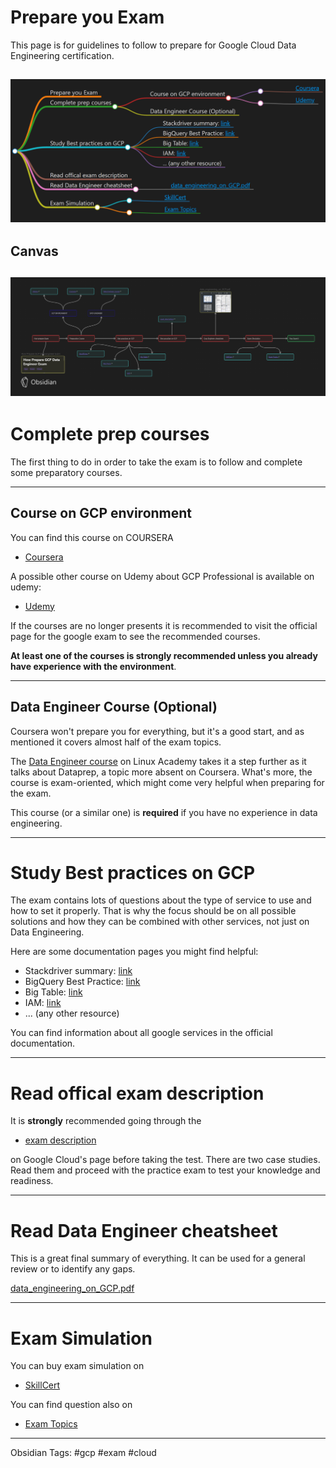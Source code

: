 # Prepare you Exam
This page is for guidelines to follow to prepare for Google Cloud Data Engineering certification.

![preparionMindMap](./../../Assets/Images/Notes/gcpProfessionalDEMindMap.png)
---

## Canvas
![How Prepare GCP Data Engineer Exam](./../../Assets/Images/Notes/How%20Prepare%20GCP%20Data%20Engineer%20Exam.png)
---

# Complete prep courses

The first thing to do in order to take the exam is to follow and complete some preparatory courses.

---

## Course on GCP environment

You can find this course on COURSERA
- [Coursera](https://www.coursera.org/professional-certificates/gcp-data-engineering)

A possible other course on Udemy about GCP Professional is available on udemy: 
- [Udemy](https://www.udemy.com/course/google-cloud-gcp-professional-data-engineer-certification/)

If the courses are no longer presents it is recommended to visit the official page for the google exam to see the recommended courses.

**At least one of the courses is strongly recommended unless you already have experience with the environment**.

---

## Data Engineer Course (Optional)

Coursera won't prepare you for everything, but it's a good start, and as mentioned it covers almost half of the exam topics.

The [Data Engineer course](https://linuxacademy.com/google-cloud-platform/training/course/name/google-cloud-data-engineer) on Linux Academy takes it a step further as it talks about Dataprep, a topic more absent on Coursera. What's more, the course is exam-oriented, which might come very helpful when preparing for the exam.

This course (or a similar one) is **required** if you have no experience in data engineering.

--- 

# Study Best practices on GCP

The exam contains lots of questions about the type of service to use and how to set it properly. That is why the focus should be on all possible solutions and how they can be combined with other services, not just on Data Engineering.

Here are some documentation pages you might find helpful:

- Stackdriver summary: [link](https://thenewstack.io/closer-look-google-stackdriver/)
- BigQuery Best Practice: [link](https://cloud.google.com/bigquery/docs/best-practices-costs)
- Big Table: [link](https://cloud.google.com/bigtable/docs/performance)
- IAM: [link](https://cloud.google.com/iam/docs/concepts)
- ... (any other resource)

You can find information about all google services in the official documentation.

--- 

# Read offical exam description

It is **strongly** recommended going through the 
- [exam description](https://cloud.google.com/certification/data-engineer) 

on Google Cloud's page before taking the test. There are two case studies. Read them and proceed with the practice exam to test your knowledge and readiness.

--- 

# Read Data Engineer cheatsheet

This is a great final summary of everything. It can be used for a general review or to identify any gaps.

[data_engineering_on_GCP.pdf](./data_engineering_on_GCP.pdf)

--- 

# Exam Simulation

You can buy exam simulation on 
- [SkillCert](https://skillcertpro.com/product/google-cloud-certified-professional-data-engineer-practice-exam-test/)

You can find question also on 
- [Exam Topics](https://www.examtopics.com/)

---
Obsidian Tags:
#gcp #exam #cloud 